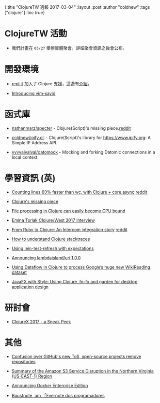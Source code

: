 {:title "ClojureTW 週報 2017-03-04"
:layout :post
:author "coldnew"
:tags  ["clojure"]
:toc true}

# ClojureTW 活動

* 我們計畫在 `03/27` 舉辦實體聚會，詳細聚會資訊之後會公布。

# 開發環境

* [repl.it](https://repl.it/languages/clojure) 加入了 Clojure 支援，這邊有[介紹](https://repl.it/site/blog/clojure)。

* [Introducing vim-sayid](http://arsenerei.com/blog/posts/2017-02-24-vim-sayid/)

# 函式庫

* [nathanmarz/specter](https://github.com/nathanmarz/specter) - Clojure(Script)'s missing piece.[reddit](https://www.reddit.com/r/Clojure/comments/5wy188/clojures_missing_piece_specter_10_release/)

* [coldnew/ipify.clj](https://github.com/coldnew/ipify.clj) - Clojure(Script)'s library for https://www.ipify.org: A Simple IP Address API.

* [vvvvalvalval/datomock](https://github.com/vvvvalvalval/datomock) - Mocking and forking Datomic connections in a local context.

# 學習資訊 (英)

* [Counting lines 60% faster than wc, with Clojure + core.async](https://medium.com/@atroche/counting-lines-60-faster-than-wc-with-clojure-core-async-1af4ce058884#.5hbus95cm) [reddit](https://www.reddit.com/r/Clojure/comments/5x2n47/counting_lines_60_faster_than_wc_with_clojure/)

* [Clojure's missing piece](http://nathanmarz.com/blog/clojures-missing-piece.html)

* [File processing in Clojure can easily become CPU bound](https://hackernoon.com/file-processing-in-clojure-can-easily-become-cpu-bound-3c1c38669daf#.h4g1g55ju)

* [Emina Torlak Clojure/West 2017 Interview](https://purelyfunctional.tv/uncategorized/emina-torlak-clojurewest-2017-interview/)

* [From Ruby to Clojure: An Intercom integration story](https://medium.com/intercom-developers/from-ruby-to-clojure-an-intercom-integration-story-e6042806a152#.3e2hcwh3n) [reddit](https://www.reddit.com/r/Clojure/comments/5wnl1d/how_weve_migrated_from_ruby_to_clojure_for_the/)

* [How to understand Clojure stacktraces](https://purelyfunctional.tv/article/wrangling-clojure-stacktraces/)

* [Using lein-test-refresh with expectations](http://jakemccrary.com/blog/2017/02/27/using-lein-test-refresh-with-expectations/?utm_source=feedburner&utm_medium=feed&utm_campaign=Feed%3A+JakeMccrarysMusings+%28Jake+McCrary%29)

* [Announcing lambdaisland/uri 1.0.0](https://lambdaisland.com/blog/27-02-2017-announcing-lambdaisland-uri)

* [Using Dataflow in Clojure to process Google’s huge new WikiReading dataset](https://medium.com/@atroche/using-dataflow-in-clojure-to-process-googles-huge-new-wikireading-dataset-832af367539c#.8avasy8am)

* [JavaFX with Style: Using Clojure, fn-fx and garden for desktop application design](http://nils-blum-oeste.net/javafx-style-using-clojure-fn-fx-garden-desktop-application-design/?utm_source=dlvr.it&utm_medium=twitter)

# 研討會

* [ClojureX 2017 - a Sneak Peek](http://jr0cket.co.uk/2017/02/clojureX-2017-sneak-peak.html)

# 其他

* [Confusion over GitHub's new ToS, open-source projects remove repositories](http://www.lieberbiber.de/2017/03/02/confusion-over-githubs-new-tos-open-source-projects-remove-repositories/)

* [Summary of the Amazon S3 Service Disruption in the Northern Virginia (US-EAST-1) Region](https://aws.amazon.com/tw/message/41926/)

* [Announcing Docker Enterprise Edition](https://blog.docker.com/2017/03/docker-enterprise-edition/)

* [Boostnote, um 「Evernote dos programadores](https://medium.com/@ezefranca/boostnote-um-evernote-dos-programadores-8ca23b0d53b7#.pyodgg30c)